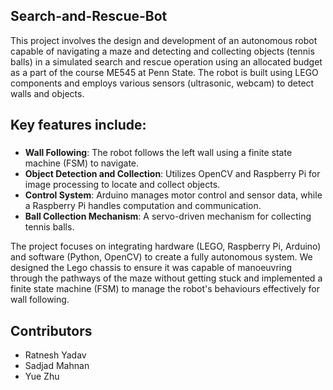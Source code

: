 ## Search-and-Rescue-Bot
This project involves the design and development of an autonomous robot capable of navigating a maze and detecting and collecting objects (tennis balls) in a simulated search and rescue operation using an allocated budget as a part of the course ME545 at Penn State. The robot is built using LEGO components and employs various sensors (ultrasonic, webcam) to detect walls and objects.

## Key features include:
###
* **Wall Following**: The robot follows the left wall using a finite state machine (FSM) to navigate.
* **Object Detection and Collection**: Utilizes OpenCV and Raspberry Pi for image processing to locate and collect objects.  
* **Control System**: Arduino manages motor control and sensor data, while a Raspberry Pi handles computation and communication.  
* **Ball Collection Mechanism**: A servo-driven mechanism for collecting tennis balls.  

The project focuses on integrating hardware (LEGO, Raspberry Pi, Arduino) and software (Python, OpenCV) to create a fully autonomous system. We designed the Lego chassis to ensure it was capable of manoeuvring through the pathways of the maze without getting stuck and implemented a finite state machine (FSM) to manage the robot's behaviours effectively for wall following. 

## Contributors
* Ratnesh Yadav
* Sadjad Mahnan
* Yue Zhu  
